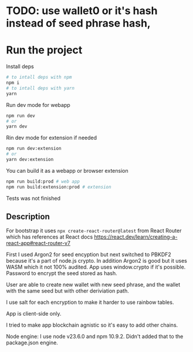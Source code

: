 # TODO: use wallet0 or it's hash instead of seed phrase hash,

# Run the project
Install deps
```sh
# to intall deps with npm
npm i 
# to intall deps with yarn
yarn
```

Run dev mode for webapp
```sh
npm run dev
# or
yarn dev
```

Rin dev mode for extension if needed
```sh
npm run dev:extension
# or 
yarn dev:extension
```

You can build it as a webapp or browser extension
```sh
npm run build:prod # web app
npm run build:extension:prod # extension
```

Tests was not finished

## Description 

For bootstrap it uses `npx create-react-router@latest` from React Router which has references at React docs https://react.dev/learn/creating-a-react-app#react-router-v7 

First I used Argon2 for seed encyption but next switched to PBKDF2 because it's a part of node.js crypto.
In addition Argon2 is good but it uses WASM which it not 100% audited.
App uses window.crypto if it's possible.
Password to encrypt the seed stored as hash.

User are able to create new wallet with new seed phrase, and the wallet with the same seed but with other deriviation path.

I use salt for each encryption to make it harder to use rainbow tables.


App is client-side only.

I tried to make app blockchain agnistic so it's easy to add other chains.

Node engine: I use node v23.6.0 and npm 10.9.2. Didn't added that to the package.json engine.